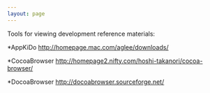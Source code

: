 ```yaml
---
layout: page
---
```


Tools for viewing development reference materials:


*AppKiDo http://homepage.mac.com/aglee/downloads/

*CocoaBrowser  http://homepage2.nifty.com/hoshi-takanori/cocoa-browser/

*DocoaBrowser  http://docoabrowser.sourceforge.net/
